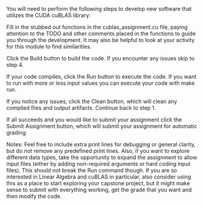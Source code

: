 Y​ou will need to perform the following steps to develop new software that utilizes the CUDA cuBLAS library:

F​ill in the stubbed out functions in the cublas_assignment.cu file, paying attention to the TODO and other comments placed in the functions to guide you through the development. It may also be helpful to look at your activity for this module to find similarities.

C​lick the Build button to build the code. If you encounter any issues skip to step 4.

I​f your code compiles, click the Run button to execute the code. If you want to run with more or less input values you can execute your code with make run.

I​f you notice any issues, click the Clean button, which will clean any compiled files and output artifacts. Continue back to step 1.

I​f all succeeds and you would like to submit your assignment click the Submit Assignment button, which will submit your assignment for automatic grading.

N​otes: Feel free to include extra print lines for debugging or general clarity, but do not remove any predefined print lines. Also, if you want to explore different data types, take the opportunity to expand the assignment to allow input files (either by adding non-required arguments or hard coding input files). This should not break the Run command though. If you are so interested in Linear Algebra and cuBLAS in particular, also consider using this as a place to start exploring your capstone project, but it might make sense to submit with everything working, get the grade that you want and then modify the code.
